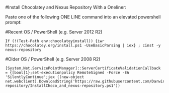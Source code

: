 
#Install Chocolatey and Nexus Repository With a Oneliner:

Paste one of the following ONE LINE command into an elevated powershell prompt:

#Recent OS / PowerShell (e.g. Server 2012 R2)
```
If (!(Test-Path env:chocolateyinstall)) {iwr https://chocolatey.org/install.ps1 -UseBasicParsing | iex} ; cinst -y nexus-repository
```

#Older OS / PowerShell (e.g. Server 2008 R2)
```
[System.Net.ServicePointManager]::ServerCertificateValidationCallback = {[bool]1};set-executionpolicy RemoteSigned -Force -EA 'SilentlyContinue';iex ((new-object net.webclient).DownloadString('https://raw.githubusercontent.com/DarwinJS/ChocoPackages/master/nexus-repository/InstallChoco_and_nexus-repository.ps1'))
```
